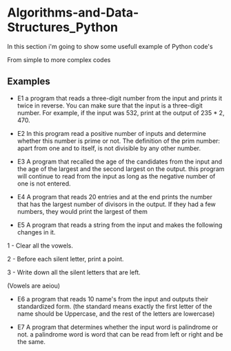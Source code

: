 # Algorithms-and-Data-Structures_Python
In this section i'm going to show some usefull example of Python code's

From simple to more complex codes

## Examples

* E1
a program that reads a three-digit number from the input and prints it twice in reverse.
You can make sure that the input is a three-digit number.
For example, if the input was 532, print at the output of 235 * 2, 470.

* E2
In this program read a positive number of inputs and determine whether this number is prime or not.
The definition of the prim number: apart from one and to itself, is not divisible by any other number.

* E3
A program that recalled the age of the candidates from the input and the age of the largest and the second largest on the output.
this program will continue to read from the input as long as the negative number of one is not entered.


* E4
A program that reads 20 entries and at the end prints the number that has the largest number of divisors in the output.
If they had a few numbers, they would print the largest of them

* E5
A program that reads a string from the input and makes the following changes in it.

1 - Clear all the vowels.

2 - Before each silent letter, print a point.

3 - Write down all the silent letters that are left.

(Vowels are aeiou)

* E6
a program that reads 10 name's from the input and outputs their standardized form.
(the standard means exactly the first letter of the name should be Uppercase, and the rest of the letters are lowercase)

* E7
A program that determines whether the input word is palindrome or not.
a palindrome word is word that can be read from left or right and be the same.








